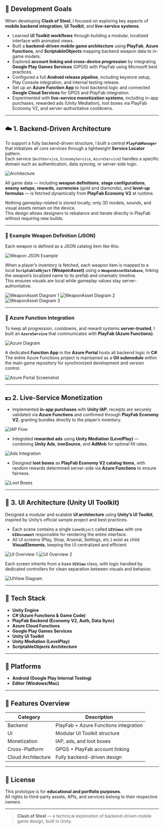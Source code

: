 ## 🎯 Development Goals

When developing **Clash of Steel**, I focused on exploring key aspects of **mobile backend integration**, **UI Toolkit**, and **live-service systems**.

- Learned **UI Toolkit workflows** through building a modular, localized interface with animated views.  
- Built a **backend-driven mobile game architecture** using **PlayFab**, **Azure Functions**, and **ScriptableObjects** mapping backend weapon data to in-game models.  
- Explored **account linking and cross-device progression** by integrating **Google Play Games Services** (GPGS) with PlayFab using Microsoft best practices.  
- Configured a full **Android release pipeline**, including keystore setup, Play Console integration, and internal testing release.  
- Set up an **Azure Function App** to host backend logic and connected **Google Cloud Services** for GPGS and PlayFab integration.  
- Experimented with **live-service monetization systems**, including in-app purchases, rewarded ads (Unity Mediation), loot boxes via PlayFab Economy V2, and server-authoritative cooldowns.

---

## ☁️ 1. Backend-Driven Architecture

To support a fully backend-driven structure, I built a central **`PlayFabManager`** that initializes all core services through a lightweight **Service Locator** pattern.  
Each service (`AuthService`, `EconomyService`, `AzureService`) handles a specific domain such as authentication, data syncing, or server-side logic.

![Architecture](https://img.itch.zone/aW1nLzIzODM5OTAyLnBuZw==/original/GjjyAC.png)

All game data — including **weapon definitions**, **stage configurations**, **enemy setups**, **rewards**, **currencies** (gold and diamonds), and **level-up formulas** — is fetched dynamically from **PlayFab Economy V2** at runtime.  

Nothing gameplay-related is stored locally; only 3D models, sounds, and visual assets remain on the device.  
This design allows designers to rebalance and iterate directly in PlayFab without requiring new builds.

---

### 🧱 Example Weapon Definition (JSON)

Each weapon is defined as a JSON catalog item like this:

![Weapon JSON Example](https://img.itch.zone/aW1nLzIzODQwMDg5LnBuZw==/original/%2BvhYQJ.png)

When a player’s inventory is fetched, each weapon item is mapped to a local **`ScriptableObject` (WeaponAsset)** using a **`WeaponAssetDatabase`**, linking the weapon’s localized name to its prefab and cinematic timeline.  
This ensures visuals are local while gameplay values stay server-authoritative.

![WeaponAsset Diagram 1](https://img.itch.zone/aW1nLzIzODQwMTk2LnBuZw==/original/nPwpwd.png)
![WeaponAsset Diagram 2](https://img.itch.zone/aW1nLzIzODQwMjAxLnBuZw==/original/qaN65k.png)
![WeaponAsset Diagram 3](https://img.itch.zone/aW1nLzIzODQwMjA3LnBuZw==/original/NOet5t.png)

---

### 🔧 Azure Function Integration

To keep all progression, cooldowns, and reward systems **server-trusted**, I built an **`AzureService`** that communicates with **PlayFab (Azure Functions)**.

![Azure Diagram](https://img.itch.zone/aW1nLzIzODQwNDM3LnBuZw==/original/1sgZc7.png)

A dedicated **Function App** in the **Azure Portal** hosts all backend logic in **C#**.  
The entire Azure Functions project is maintained as a **Git submodule** within the main game repository for synchronized development and version control.

![Azure Portal Screenshot](https://img.itch.zone/aW1nLzIzODQwNDk5LnBuZw==/original/1GI0A3.png)

---

## 💵 2. Live-Service Monetization

- Implemented **in-app purchases** with **Unity IAP**; receipts are securely validated via **Azure Functions** and confirmed through **PlayFab Economy V2**, granting bundles directly to the player’s inventory.

![IAP Flow](https://img.itch.zone/aW1nLzIzODQwNjIxLnBuZw==/original/3fx9CV.png)

- Integrated **rewarded ads** using **Unity Mediation (LevelPlay)** — combining **Unity Ads**, **ironSource**, and **AdMob** for optimal fill rates.

![Ads Integration](https://img.itch.zone/aW1nLzIzODQwNjgzLnBuZw==/original/0LmQKl.png)

- Designed **loot boxes** as **PlayFab Economy V2 catalog items**, with random rewards determined server-side via **Azure Functions** to ensure fairness.

![Loot Boxes](https://img.itch.zone/aW1nLzIzODQwODg4LnBuZw==/original/mJGj%2FE.png)

---

## 🧩 3. UI Architecture (Unity UI Toolkit)

Designed a modular and scalable **UI architecture** using **Unity’s UI Toolkit**, inspired by Unity’s official sample project and best practices.

- Each scene contains a single `GameObject` called **`UIViews`** with one **`UIDocument`** responsible for rendering the entire interface.  
- All UI screens (Play, Shop, Arsenal, Settings, etc.) exist as child **VisualElements**, keeping the UI centralized and efficient.

![UI Overview 1](https://img.itch.zone/aW1nLzIzODQwOTU3LnBuZw==/original/eDn73o.png)
![UI Overview 2](https://img.itch.zone/aW1nLzIzODQwOTY1LnBuZw==/original/gQKrXV.png)

Each screen inherits from a base **`UIView`** class, with logic handled by dedicated controllers for clean separation between visuals and behavior.

![UIView Diagram](https://img.itch.zone/aW1nLzIzODQwOTM3LnBuZw==/original/oL6CC8.png)

---

## 🧠 Tech Stack

- **Unity Engine**
- **C# (Azure Functions & Game Code)**
- **PlayFab Backend (Economy V2, Auth, Data Sync)**
- **Azure Cloud Functions**
- **Google Play Games Services**
- **Unity UI Toolkit**
- **Unity Mediation (LevelPlay)**
- **ScriptableObjects Architecture**

---

## 📱 Platforms

- **Android (Google Play Internal Testing)**  
- **Editor (Windows/Mac)**

---

## 🧰 Features Overview

| Category | Description |
|-----------|--------------|
| Backend | PlayFab + Azure Functions integration |
| UI | Modular UI Toolkit structure |
| Monetization | IAP, ads, and loot boxes |
| Cross-Platform | GPGS + PlayFab account linking |
| Cloud Architecture | Fully backend-driven design |

---

## 📄 License

This prototype is for **educational and portfolio purposes**.  
All rights to third-party assets, APIs, and services belong to their respective owners.

---

> **Clash of Steel** — a technical exploration of backend-driven mobile game design, built in Unity.
